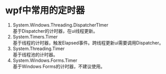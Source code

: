 # wpf中常用的定时器
1. System.Windows.Threading.DispatcherTImer  
基于Dispatcher的计时器，在ui线程更新。
2. System.Timers.Timer  
基于线程的计时器，触发Elapsed事件。跨线程更新ui需要调用Dispatcher。
3. System.Threading.Timer  
基于线程池的计时器。
4. System.Windows.Forms.Timer  
基于Windows Forms的计时器，不建议使用。